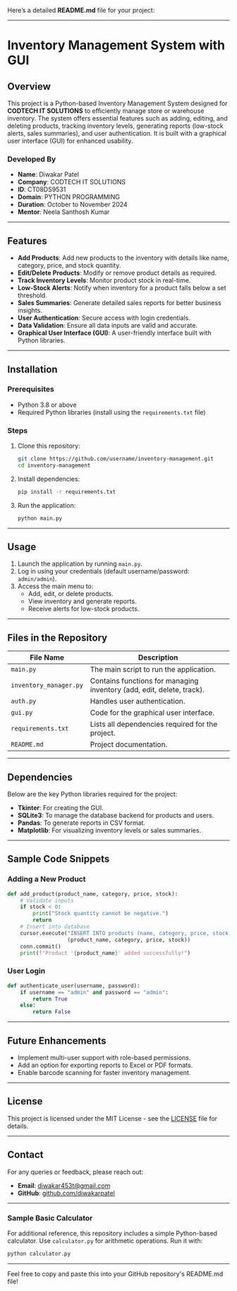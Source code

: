 Here’s a detailed **README.md** file for your project:

---

# Inventory Management System with GUI

## Overview

This project is a Python-based Inventory Management System designed for **CODTECH IT SOLUTIONS** to efficiently manage store or warehouse inventory. The system offers essential features such as adding, editing, and deleting products, tracking inventory levels, generating reports (low-stock alerts, sales summaries), and user authentication. It is built with a graphical user interface (GUI) for enhanced usability.

### Developed By
- **Name**: Diwakar Patel  
- **Company**: CODTECH IT SOLUTIONS  
- **ID**: CT08DS9531  
- **Domain**: PYTHON PROGRAMMING  
- **Duration**: October to November 2024  
- **Mentor**: Neela Santhosh Kumar  

---

## Features

- **Add Products**: Add new products to the inventory with details like name, category, price, and stock quantity.
- **Edit/Delete Products**: Modify or remove product details as required.
- **Track Inventory Levels**: Monitor product stock in real-time.
- **Low-Stock Alerts**: Notify when inventory for a product falls below a set threshold.
- **Sales Summaries**: Generate detailed sales reports for better business insights.
- **User Authentication**: Secure access with login credentials.
- **Data Validation**: Ensure all data inputs are valid and accurate.
- **Graphical User Interface (GUI)**: A user-friendly interface built with Python libraries.

---

## Installation

### Prerequisites
- Python 3.8 or above
- Required Python libraries (install using the `requirements.txt` file)

### Steps
1. Clone this repository:
   ```bash
   git clone https://github.com/username/inventory-management.git
   cd inventory-management
   ```
2. Install dependencies:
   ```bash
   pip install -r requirements.txt
   ```
3. Run the application:
   ```bash
   python main.py
   ```

---

## Usage

1. Launch the application by running `main.py`.
2. Log in using your credentials (default username/password: `admin/admin`).
3. Access the main menu to:
   - Add, edit, or delete products.
   - View inventory and generate reports.
   - Receive alerts for low-stock products.

---

## Files in the Repository

| **File Name**        | **Description**                                                                 |
|-----------------------|---------------------------------------------------------------------------------|
| `main.py`            | The main script to run the application.                                         |
| `inventory_manager.py` | Contains functions for managing inventory (add, edit, delete, track).          |
| `auth.py`            | Handles user authentication.                                                   |
| `gui.py`             | Code for the graphical user interface.                                          |
| `requirements.txt`   | Lists all dependencies required for the project.                               |
| `README.md`          | Project documentation.                                                         |

---

## Dependencies

Below are the key Python libraries required for the project:
- **Tkinter**: For creating the GUI.
- **SQLite3**: To manage the database backend for products and users.
- **Pandas**: To generate reports in CSV format.
- **Matplotlib**: For visualizing inventory levels or sales summaries.

---

## Sample Code Snippets

### Adding a New Product
```python
def add_product(product_name, category, price, stock):
    # Validate inputs
    if stock < 0:
        print("Stock quantity cannot be negative.")
        return
    # Insert into database
    cursor.execute("INSERT INTO products (name, category, price, stock) VALUES (?, ?, ?, ?)", 
                   (product_name, category, price, stock))
    conn.commit()
    print(f"Product '{product_name}' added successfully!")
```

### User Login
```python
def authenticate_user(username, password):
    if username == "admin" and password == "admin":
        return True
    else:
        return False
```

---

## Future Enhancements
- Implement multi-user support with role-based permissions.
- Add an option for exporting reports to Excel or PDF formats.
- Enable barcode scanning for faster inventory management.

---

## License

This project is licensed under the MIT License - see the [LICENSE](LICENSE) file for details.

---

## Contact

For any queries or feedback, please reach out:
- **Email**: diwakar453t@gmail.com
- **GitHub**: [github.com/diwakarpatel](https://github.com/diwakarpatel)

---

### Sample Basic Calculator

For additional reference, this repository includes a simple Python-based calculator. Use `calculator.py` for arithmetic operations. Run it with:
```bash
python calculator.py
```

--- 

Feel free to copy and paste this into your GitHub repository's README.md file!
